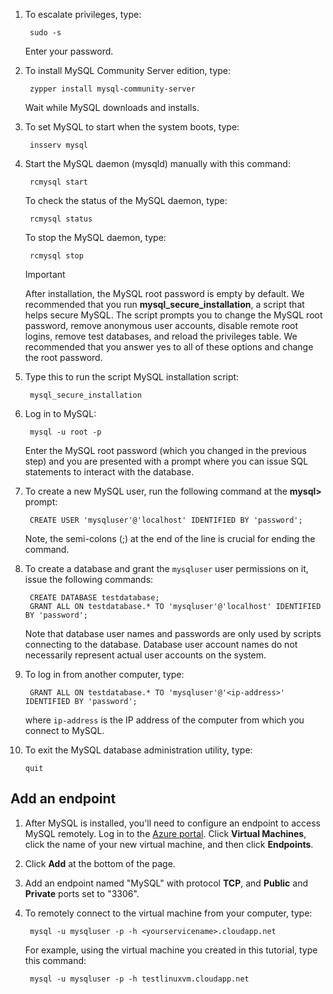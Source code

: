 
1. To escalate privileges, type:
   
        sudo -s
   
    Enter your password.
2. To install MySQL Community Server edition, type:
   
        zypper install mysql-community-server
   
    Wait while MySQL downloads and installs.
3. To set MySQL to start when the system boots, type:
   
        insserv mysql
4. Start the MySQL daemon (mysqld) manually with this command:
   
        rcmysql start
   
    To check the status of the MySQL daemon, type:
   
        rcmysql status
   
    To stop the MySQL daemon, type:
   
        rcmysql stop
   
   > [!IMPORTANT]
   > After installation, the MySQL root password is empty by default. We recommended that you run **mysql\_secure\_installation**, a script that helps secure MySQL. The script prompts you to change the MySQL root password, remove anonymous user accounts, disable remote root logins, remove test databases, and reload the privileges table. We recommended that you answer yes to all of these options and change the root password.
   > 
   > 
5. Type this to run the script MySQL installation script:
   
        mysql_secure_installation
6. Log in to MySQL:
   
        mysql -u root -p
   
    Enter the MySQL root password (which you changed in the previous step) and you are presented with a prompt where you can issue SQL statements to interact with the database.
7. To create a new MySQL user, run the following command at the **mysql>** prompt:
   
        CREATE USER 'mysqluser'@'localhost' IDENTIFIED BY 'password';
   
    Note, the semi-colons (;) at the end of the line is crucial for ending the command.
8. To create a database and grant the `mysqluser` user permissions on it, issue the following commands:
   
        CREATE DATABASE testdatabase;
        GRANT ALL ON testdatabase.* TO 'mysqluser'@'localhost' IDENTIFIED BY 'password';
   
    Note that database user names and passwords are only used by scripts connecting to the database.  Database user account names do not necessarily represent actual user accounts on the system.
9. To log in from another computer, type:
   
        GRANT ALL ON testdatabase.* TO 'mysqluser'@'<ip-address>' IDENTIFIED BY 'password';
   
    where `ip-address` is the IP address of the computer from which you connect to MySQL.
10. To exit the MySQL database administration utility, type:
    
        quit

## Add an endpoint
1. After MySQL is installed, you'll need to configure an endpoint to access MySQL remotely. Log in to the [Azure portal][AzurePortal]. Click **Virtual Machines**, click the name of your new virtual machine, and then click **Endpoints**.
2. Click **Add** at the bottom of the page.
3. Add an endpoint named "MySQL" with protocol **TCP**, and **Public** and **Private** ports set to "3306".
4. To remotely connect to the virtual machine from your computer, type:
   
        mysql -u mysqluser -p -h <yourservicename>.cloudapp.net
   
    For example, using the virtual machine you created in this tutorial, type this command:
   
        mysql -u mysqluser -p -h testlinuxvm.cloudapp.net

[MySQLDocs]: http://dev.mysql.com/doc/
[AzurePortal]: http://portal.azure.com

[Image9]: ./media/install-and-run-mysql-on-opensuse-vm/LinuxVmAddEndpointMySQL.png
